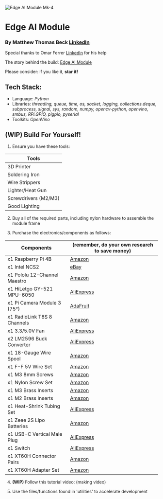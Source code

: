 ![Edge AI Module Mk-4](images/edge_ai_module.jpg)

# Edge AI Module
### By Matthew Thomas Beck [LinkedIn](https://www.linkedin.com/in/matthewthomasbeck/)

Special thanks to Omar Ferrer [LinkedIn](https://www.linkedin.com/in/omar-ferrer-0bb6355a/) for his help

The story behind the build: [Edge AI Module](https://www.matthewthomasbeck.com/pages/edge_ai_module.html)

Please consider: if you like it, **star it!**

## Tech Stack:
- Language: *Python*
- Libraries: *threading, queue, time, os, socket, logging, collections.deque, subprocess, signal, sys, random, numpy, opencv-python, openvino, smbus, RPi.GPIO, pigpio, pyserial*
- Toolkits: *OpenVino*

## **(WIP)** Build For Yourself!

1. Ensure you have these tools:

| **Tools** |
| ----------- |
| 3D Printer |
| Soldering Iron |
| Wire Strippers |
| Lighter/Heat Gun |
| Screwdrivers (M2/M3) |
| Good Lighting |

2. Buy all of the required parts, including nylon hardware to assemble the module frame

3. Purchase the electronics/components as follows:

| **Components** | **(remember, do your own research to save money)** |
| ----------- | ----------- |
| x1 Raspberry Pi 4B | [Amazon](https://www.amazon.com/Raspberry-Pi-Computer-Suitable-Workstation/dp/B0899VXM8F/ref=sr_1_4?crid=319NNK3ODD0NN&dib=eyJ2IjoiMSJ9.mP4drOfyakW9P2E6ytjWi-0Eme9cX9WdEfmoOEAEkYbYx13g9nuKnUr6p98SCxu5L1h1EbkmEHVa6sgyYU8pgBpOg6iwMPjMt_5Tg3FRT7L4ne2vxyfQoR_kU-Fyo7CqR1DIal6K5glha86oKB9U9lTIye1AbgbhAlkPRx8At6GX2OMOEXepvjEcIpPv4hA-OciEixYFsy9O8hMdVqBXNeRZk47ogtanVdMHIXglfVg.mV1nhwpM8rWXMqMP0Ydi-EwvBshs8fAqD0lud5HHG4Y&dib_tag=se&keywords=raspberry+pi+4B&qid=1758419926&sprefix=raspberry+pi+4%2Caps%2C180&sr=8-4) |
| x1 Intel NCS2 | [eBay](https://www.ebay.com/sch/i.html?_nkw=Intel+NCS2+TPU&_sacat=0&_from=R40&_trksid=p2334524.m570.l1313&LH_TitleDesc=0&_odkw=ncs2&_osacat=0) |
| x1 Pololu 12-Channel Maestro | [Amazon](https://www.amazon.com/Mini-Maestro-12-channel-Servo-Controller/dp/B007MX0ED6/ref=sr_1_1?crid=1YLB6H4XC6ALM&dib=eyJ2IjoiMSJ9.yr_Rj_G2lc9KWCMBxKOMIQ.un9qQKBEiN--f38FXuq5ORUOvyR57Tfq9IA8dszhSGE&dib_tag=se&keywords=pololu+maestro+12+channel&qid=1758420024&sprefix=pololu+maestro+12+channel%2Caps%2C181&sr=8-1) |
| x1 HiLetgo GY-521 MPU-6050 | [AliExpress](https://www.aliexpress.us/item/3256806865414323.html?spm=a2g0o.productlist.main.11.78d56jiw6jiwvu&aem_p4p_detail=2025092018533812904255132669920001907890&algo_pvid=75101ec7-3a77-4807-9601-ee3e168e6be2&algo_exp_id=75101ec7-3a77-4807-9601-ee3e168e6be2-10&pdp_ext_f=%7B%22order%22%3A%224%22%2C%22eval%22%3A%221%22%2C%22fromPage%22%3A%22search%22%7D&pdp_npi=6%40dis%21USD%212.25%210.99%21%21%2115.95%217.01%21%402101c59817584196186736820eb660%2112000039234877353%21sea%21US%210%21ABX%211%210%21n_tag%3A-29910%3Bd%3A61b1bf00%3Bm03_new_user%3A-29895%3BpisId%3A5000000174221210&curPageLogUid=gpkoMCMrUWnD&utparam-url=scene%3Asearch%7Cquery_from%3A%7Cx_object_id%3A1005007051729075%7C_p_origin_prod%3A&search_p4p_id=2025092018533812904255132669920001907890_10) |
| x1 Pi Camera Module 3 (75°) | [AdaFruit](https://www.adafruit.com/product/5657) |
| x1 RadioLink T8S 8 Channels | [Amazon](https://www.amazon.com/Radiolink-Channels-Transmitter-Controller-Rechargeable/dp/B09BTSJN7P/ref=sr_1_6_pp?crid=3HAHHSJXUICJR&dib=eyJ2IjoiMSJ9.hK57psznX9fBBourL6e2v0FcyoQvn5F_DnarlcdyEOC53AuSif3K_v1Xp4h1Hkv42vy_VI2PkR_XlYTYj4R6crJ54HP-4CLHxLspdfdMTuV0o8A6eTLOMhQo88pFu-V9mLpLQ2t-oH5ZnDv100daJI14OBJhjZ4nb2S6FQJQaPfVAmGHQPxfNewZh5BkYYfpYy-LhZcrGbdyyxn-s_dnM0D8gwfFj7Gb5AkeVbaJND9LEvS5tCnEJiY6gPojZPlBFcUEsyHUwtILS9aOQ1FI2f3KE2Uf7fNBpwyh_qHBf1k.vf2e0eh0uRRIoEySAnbTJaIC0bpvfnDS9aSX8X6vnUk&dib_tag=se&keywords=radiolink%2Breceiver&qid=1758420216&sprefix=radiolink%2B%2Caps%2C189&sr=8-6&th=1) |
| x1 3.3/5.0V Fan | [AliExpress](https://www.aliexpress.us/item/3256809007098220.html?spm=a2g0o.productlist.main.5.51a8RdCSRdCSgS&algo_pvid=cb998540-a52e-4e77-b065-9a76347e24e2&algo_exp_id=cb998540-a52e-4e77-b065-9a76347e24e2-4&pdp_ext_f=%7B%22order%22%3A%2230%22%2C%22eval%22%3A%221%22%2C%22fromPage%22%3A%22search%22%7D&pdp_npi=6%40dis%21USD%2110.55%210.99%21%21%2174.65%216.99%21%402101e7f617584204491512686edad1%2112000048256676817%21sea%21US%210%21ABX%211%210%21n_tag%3A-29910%3Bd%3A61b1bf00%3Bm03_new_user%3A-29895%3BpisId%3A5000000174221210&curPageLogUid=QE6VZrus9GSV&utparam-url=scene%3Asearch%7Cquery_from%3A%7Cx_object_id%3A1005009193412972%7C_p_origin_prod%3A) |
| x2 LM2596 Buck Converter | [AliExpress](https://www.aliexpress.us/item/2255800279067821.html?spm=a2g0o.productlist.main.10.20d0WKW8WKW8VU&algo_pvid=66083cd4-f44e-416c-8633-84383f751043&algo_exp_id=66083cd4-f44e-416c-8633-84383f751043-9&pdp_ext_f=%7B%22order%22%3A%2260%22%2C%22eval%22%3A%221%22%2C%22fromPage%22%3A%22search%22%7D&pdp_npi=6%40dis%21USD%211.90%210.99%21%21%211.90%210.99%21%402101e7f617584205195188672edad4%2110000001878664730%21sea%21US%210%21ABX%211%210%21n_tag%3A-29910%3Bd%3A61b1bf00%3Bm03_new_user%3A-29895%3BpisId%3A5000000174221210&curPageLogUid=k3UXG3l7ZiKW&utparam-url=scene%3Asearch%7Cquery_from%3A%7Cx_object_id%3A4000465382573%7C_p_origin_prod%3A) |
| x1 18-Gauge Wire Spool | [Amazon](https://www.amazon.com/BNTECHGO-Silicone-Flexible-Strands-Stranded/dp/B01C5CANVG/ref=sr_1_1_sspa?crid=KVB1VTUHP2QX&keywords=18%2Bawg%2Bwire&qid=1654286009&s=industrial&sprefix=18%2Bawg%2Bwir%2Cindustrial%2C105&sr=1-1-spons&spLa=ZW5jcnlwdGVkUXVhbGlmaWVyPUEyUllBSVdMMDU0NTEmZW5jcnlwdGVkSWQ9QTA0MjgyODUzT1U3REpIQk44WVZVJmVuY3J5cHRlZEFkSWQ9QTAzMjc3MjUzTDAzQ0MyVkhUQ0xBJndpZGdldE5hbWU9c3BfYXRmJmFjdGlvbj1jbGlja1JlZGlyZWN0JmRvTm90TG9nQ2xpY2s9dHJ1ZQ&th=1) |
| x1 F-F 5V Wire Set | [Amazon](https://www.amazon.com/XLX-Breadboard-Soldering-Brushless-Double-end/dp/B07S62XN5M/ref=sxin_17_pa_sp_search_thematic_sspa?content-id=amzn1.sym.5a2f80d8-3686-499a-bbaa-70664bd0de70%3Aamzn1.sym.5a2f80d8-3686-499a-bbaa-70664bd0de70&crid=2LZXPWJ5Y1INN&cv_ct_cx=pin+wires+female+to+female&keywords=pin+wires+female+to+female&pd_rd_i=B07S62XN5M&pd_rd_r=76348b85-1525-4283-866c-155099ecc5a8&pd_rd_w=nAxNY&pd_rd_wg=z3x67&pf_rd_p=5a2f80d8-3686-499a-bbaa-70664bd0de70&pf_rd_r=3TNPC1JQAKRHY7CQMJMH&qid=1758420896&s=industrial&sbo=RZvfv%2F%2FHxDF%2BO5021pAnSA%3D%3D&sprefix=pin+wires+female+to+female%2Cindustrial%2C130&sr=1-1-6024b2a3-78e4-4fed-8fed-e1613be3bcce-spons&sp_csd=d2lkZ2V0TmFtZT1zcF9zZWFyY2hfdGhlbWF0aWM&psc=1) |
| x1 M3 8mm Screws | [Amazon](https://www.amazon.com/Socket-Screws-Bolts-Thread-100pcs/dp/B07CMQ1SQH/ref=sr_1_3?crid=1LU3IAQCLHKDD&keywords=m3%2Bx%2B8mm&qid=1654294212&sprefix=m3%2Bx%2B4mm%2Caps%2C512&sr=8-3&th=1) |
| x1 Nylon Screw Set | [Amazon](https://www.amazon.com/Lystaii-Standoff-Motherboard-Standoffs-Assortment/dp/B0BYSHZ2TD/ref=sr_1_3?crid=3TQU23QNVS504&dib=eyJ2IjoiMSJ9.2-cdeX5wWVvE79Wr7KgdlPWA4QqroAJ2IenZQVXXSctS4SCYlaDiEaSzuFghuNNo5QnQN98cs20AIsm9xsITnprW7BQ8BT65TbrthLu2pmlZfn3kSk-dqw7Nz42A8s21Qc7K6P74JIXcAz4Rnd_Itjx0njaNLJ-YqKv3HIGu0DaRK4r7NsnOY46bn64YbKAiL80qKsyBwfh7d5DpMHM0JatubFbvQmfJrmKxuyK6O-NEsEMJFQ74fWhtiq0pPqfn770TkMWeJ9ix3SHlD5MJ2kX7-3Zr8kVNqZySrELMs0w.6g3ERWPGb6DGei2Hx6es6DloT0pIaciWRF7L6u_2rzU&dib_tag=se&keywords=m2+nylon+screws&qid=1758421573&s=industrial&sprefix=m2+nylon+screws%2Cindustrial%2C165&sr=1-3) |
| x1 M3 Brass Inserts | [Amazon](https://www.amazon.com/dp/B07LBQRYR3?ref=ppx_yo2ov_dt_b_product_details&th=1) |
| x1 M2 Brass Inserts | [Amazon](https://www.amazon.com/dp/B0DG8R9XFG?ref=ppx_yo2ov_dt_b_product_details&th=1) |
| x1 Heat-Shrink Tubing Set | [AliExpress](https://www.aliexpress.com/ssr/300000512/BundleDeals2?spm=a2g0o.productlist.main.2.4e288u9c8u9c2p&productIds=1005005336957133:12000032659479346&pha_manifest=ssr&_immersiveMode=true&disableNav=YES&sourceName=SEARCHProduct&utparam-url=scene%3Asearch%7Cquery_from%3A%7Cx_object_id%3A1005005336957133%7C_p_origin_prod%3A) |
| x1 Zeee 2S Lipo Batteries | [Amazon](https://www.amazon.com/Zeee-Battery-Connector-Airplane-Helicopter/dp/B08GFRT9S9/ref=sr_1_6?crid=1PUOYGY56LFLM&dib=eyJ2IjoiMSJ9.1bk3JfV9Bj-7Nbnmeoh8H5F1mtySRT8rZ9HFf4nj5oTPZ0hTYPI9idRQpKsUS73wlcX5vezivXxFbJF6QRDOnkLocNy9m0Rva6a91xf9pL57Y6vVvtpsds6gaqCJG9Tn77Ipcx6BSa-EE7HNT87kMvgwLYh5zDgcvUsCEgvk8-WTWx9vqfEzV_yqQx5jEP1TXCU3t6xmY_oaX-NGHgCXzry-luujLwsnYUNT8EAZNlxCd52b1shU-4rqgtHZzq8bBno6wzKyX9nogEis89LcSULK1kBHDSyR0IhTTVYblho.OxlMupoaaxbJ9kI5PghW69lt2A1ol1Y1ifR7Bevmrb8&dib_tag=se&keywords=5200mah+100c+lipo+battery&qid=1758422241&sprefix=5200mAh+100C+7.4V+%2Caps%2C230&sr=8-6) |
| x1 USB-C Vertical Male Plug | [AliExpress](https://www.aliexpress.us/item/3256808930024592.html?spm=a2g0o.productlist.main.2.71d531bdaZBwGE&algo_pvid=9e7f8eb6-f21c-4b2a-b77a-c3c9d1dc0cfd&algo_exp_id=9e7f8eb6-f21c-4b2a-b77a-c3c9d1dc0cfd-1&pdp_ext_f=%7B%22order%22%3A%2219%22%2C%22eval%22%3A%221%22%2C%22fromPage%22%3A%22search%22%7D&pdp_npi=6%40dis%21USD%211.18%210.99%21%21%218.36%217.05%21%40210318c317584223371023738e6a60%2112000047974998506%21sea%21US%210%21ABX%211%210%21n_tag%3A-29910%3Bd%3Ac73cf665%3Bm03_new_user%3A-29895%3BpisId%3A5000000174221210&curPageLogUid=rKs8H6hAkAH3&utparam-url=scene%3Asearch%7Cquery_from%3A%7Cx_object_id%3A1005009116339344%7C_p_origin_prod%3A&_gl=1*x03du9*_gcl_au*MTU1Nzk5NzI0MS4xNzU4NDE5NjA3*_ga*MTg4NDY4ODMzNy4xNzU4NDIwMjU4*_ga_VED1YSGNC7*czE3NTg0MjAyNTckbzEkZzEkdDE3NTg0MjIzNDAkajQzJGwwJGgw) |
| x1 Switch | [AliExpress](https://www.aliexpress.us/item/3256804425729825.html?spm=a2g0o.productlist.main.1.2c74530aMzsNiU&algo_pvid=c0ae865a-cbc4-4f06-ad83-9db647a51254&algo_exp_id=c0ae865a-cbc4-4f06-ad83-9db647a51254-0&pdp_ext_f=%7B%22order%22%3A%222%22%2C%22eval%22%3A%221%22%2C%22fromPage%22%3A%22search%22%7D&pdp_npi=6%40dis%21USD%213.74%210.99%21%21%213.74%210.99%21%402101c71a17584224820891793e94ae%2112000029828041967%21sea%21US%210%21ABX%211%210%21n_tag%3A-29910%3Bd%3A61b1bf00%3Bm03_new_user%3A-29895%3BpisId%3A5000000174221210&curPageLogUid=K8ZhKrdJlsYD&utparam-url=scene%3Asearch%7Cquery_from%3A%7Cx_object_id%3A1005004612044577%7C_p_origin_prod%3A) |
| x1 XT60H Connector Pairs | [Amazon](https://www.amazon.com/Upgrade-Female-Bullet-Connectors-Battery/dp/B07VRZR5TL/ref=sr_1_2?crid=3N6T3XK812QTD&keywords=XTC+connector&qid=1654285537&sprefix=xtc+connector%2Caps%2C124&sr=8-2) |
| x1 XT60H Adapter Set | [Amazon](https://www.amazon.com/JIECHUN-Adapter-Connector-Battery-Charger/dp/B0BLHGR17L/ref=sr_1_7?crid=2A3AF1IL9H5ZJ&dib=eyJ2IjoiMSJ9.FiDHaGTf8BeWanc3XY2BeNsVi3THvyi52_yFeG9ANy82aE6yB-yXIPb_UmhS4U0qm4SfLqdTkC8lBbh8qriKTjKZ_rDT6i_dDQAttfwQF800WOwEq0W8_Cnak0vBlOD3Y4rcuw6DW3o-E5z9lsiLJnSHpPgJhQbLwph3pKLZmB9Jty_JTan-hugMTHjPXfRMu78_88irz4OexB_eK5GQE7t_Icq2eNSQxxi-wWBz_SOx4wPP7XVa9k16PipXmxj5KkwiJydkHYM_HOcIu66FBAWj4ReLx_4S7O1QKHNUA7k.b7W43x4jTFb7LT6EwLjM2oEC_963RF1pq91qbKkty_4&dib_tag=se&keywords=XTC60+adapter&qid=1758422674&sprefix=xtc60+adapt%2Caps%2C232&sr=8-7) |

4. **(WIP)** Follow this tutorial video: (making video)

5. Use the files/functions found in 'utilities' to accelerate development